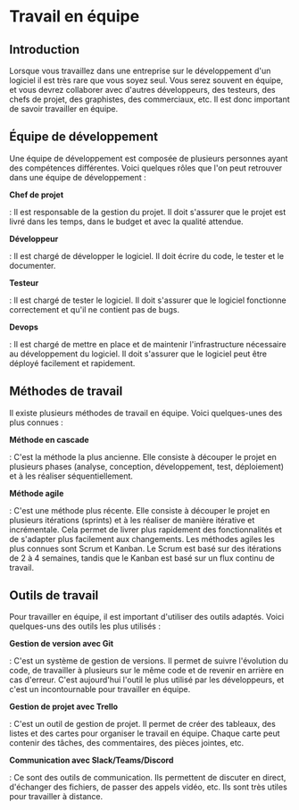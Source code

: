 # Travail en équipe

## Introduction

Lorsque vous travaillez dans une entreprise sur le développement d'un logiciel il est très rare que vous soyez seul. Vous serez souvent en équipe, et vous devrez collaborer avec d'autres développeurs, des testeurs, des chefs de projet, des graphistes, des commerciaux, etc. Il est donc important de savoir travailler en équipe.

## Équipe de développement

Une équipe de développement est composée de plusieurs personnes ayant des compétences différentes. Voici quelques rôles que l'on peut retrouver dans une équipe de développement :

**Chef de projet**

: Il est responsable de la gestion du projet. Il doit s'assurer que le projet est livré dans les temps, dans le budget et avec la qualité attendue.

**Développeur**

: Il est chargé de développer le logiciel. Il doit écrire du code, le tester et le documenter.

**Testeur**

: Il est chargé de tester le logiciel. Il doit s'assurer que le logiciel fonctionne correctement et qu'il ne contient pas de bugs.

**Devops**

: Il est chargé de mettre en place et de maintenir l'infrastructure nécessaire au développement du logiciel. Il doit s'assurer que le logiciel peut être déployé facilement et rapidement.

## Méthodes de travail

Il existe plusieurs méthodes de travail en équipe. Voici quelques-unes des plus connues :

**Méthode en cascade**

: C'est la méthode la plus ancienne. Elle consiste à découper le projet en plusieurs phases (analyse, conception, développement, test, déploiement) et à les réaliser séquentiellement.

**Méthode agile**

: C'est une méthode plus récente. Elle consiste à découper le projet en plusieurs itérations (sprints) et à les réaliser de manière itérative et incrémentale. Cela permet de livrer plus rapidement des fonctionnalités et de s'adapter plus facilement aux changements. Les méthodes agiles les plus connues sont Scrum et Kanban. Le Scrum est basé sur des itérations de 2 à 4 semaines, tandis que le Kanban est basé sur un flux continu de travail.

## Outils de travail

Pour travailler en équipe, il est important d'utiliser des outils adaptés. Voici quelques-uns des outils les plus utilisés :

**Gestion de version avec Git**

: C'est un système de gestion de versions. Il permet de suivre l'évolution du code, de travailler à plusieurs sur le même code et de revenir en arrière en cas d'erreur. C'est aujourd'hui l'outil le plus utilisé par les développeurs, et c'est un incontournable pour travailler en équipe.

**Gestion de projet avec Trello**

: C'est un outil de gestion de projet. Il permet de créer des tableaux, des listes et des cartes pour organiser le travail en équipe. Chaque carte peut contenir des tâches, des commentaires, des pièces jointes, etc.

**Communication avec Slack/Teams/Discord**

: Ce sont des outils de communication. Ils permettent de discuter en direct, d'échanger des fichiers, de passer des appels vidéo, etc. Ils sont très utiles pour travailler à distance.
